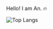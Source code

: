 Hello! I am An. 🔥

![Top Langs](https://github-readme-stats.vercel.app/api/top-langs/?username=andtr-2021&layout=compact)
